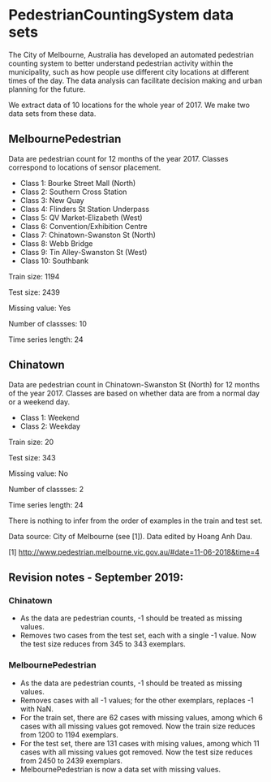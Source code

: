 # PedestrianCountingSystem data sets

The City of Melbourne, Australia has developed an automated pedestrian counting system to better understand pedestrian activity within the municipality, such as how people use different city locations at different times of the day. The data analysis can facilitate decision making and urban planning for the future. 

We extract data of 10 locations for the whole year of 2017. We make two data sets from these data.

## MelbournePedestrian

Data are pedestrian count for 12 months of the year 2017. Classes correspond to locations of sensor placement.

- Class 1: Bourke Street Mall (North)
- Class 2: Southern Cross Station
- Class 3: New Quay
- Class 4: Flinders St Station Underpass
- Class 5: QV Market-Elizabeth (West)
- Class 6: Convention/Exhibition Centre
- Class 7: Chinatown-Swanston St (North)
- Class 8: Webb Bridge
- Class 9: Tin Alley-Swanston St (West)
- Class 10: Southbank

Train size: 1194

Test size: 2439

Missing value: Yes

Number of classses: 10

Time series length: 24

## Chinatown

Data are pedestrian count in Chinatown-Swanston St (North) for 12 months of the year 2017. Classes are based on whether data are from a normal day or a weekend day.  

- Class 1: Weekend
- Class 2: Weekday

Train size: 20

Test size: 343

Missing value: No

Number of classses: 2

Time series length: 24

There is nothing to infer from the order of examples in the train and test set.

Data source: City of Melbourne (see [1]). Data edited by Hoang Anh Dau.

[1] http://www.pedestrian.melbourne.vic.gov.au/#date=11-06-2018&time=4

## Revision notes - September 2019:

### Chinatown

- As the data are pedestrian counts, -1 should be treated as missing values.
- Removes two cases from the test set, each with a single -1 value. Now the test size reduces from 345 to 343 exemplars.

### MelbournePedestrian
- As the data are pedestrian counts, -1 should be treated as missing values.
- Removes cases with all -1 values; for the other exemplars, replaces -1 with NaN. 
- For the train set, there are 62 cases with missing values, among which 6 cases with all missing values got removed. Now the train size reduces from 1200 to 1194 exemplars.
- For the test set, there are 131 cases with mising values, among which 11 cases with all missing values got removed. Now the test size reduces from 2450 to 2439 exemplars.
- MelbournePedestrian is now a data set with missing values.







